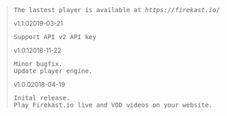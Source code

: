 <blockquote class="lang-specific javascript">
<pre>The lastest player is available at <em>https://firekast.io/sdk/js/latest/firekast.min.js</em></pre>
<p>v1.1.0<span>2019-03-21</span></p>
<pre>
Support API v2 API key
</pre>
<p>v1.0.1<span>2018-11-22</span></p>
<pre>
Minor bugfix.
Update player engine.
</pre>
<p>v1.0.0<span>2018-04-19</span></p>
<pre>
Inital release.
Play Firekast.io live and VOD videos on your website.
</pre>
</blockquote>